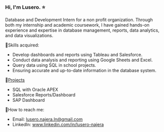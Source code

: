 ### Hi, I'm Lusero. ⭐

Database and Development Intern for a non profit organization. Through both my internship and academic coursework, I have gained hands-on experience and expertise in database management, reports, data analytics, and data visualizations.

💠Skills acquired: 
  - Develop dashboards and reports using Tableau and Salesforce.
  - Conduct data analysis and reporting using Google Sheets and Excel.
  - Query data using SQL in school projects.
  - Ensuring accurate and up-to-date information in the database system.

💠[Projects](https://github.com/LuseroNajera/Projects/blob/main/README.md)
  - SQL with Oracle APEX 
  - Salesforce Reports/Dashboard
  - SAP Dashboard

💠How to reach me:
  - Email: lusero.najera.ln@gmail.com
  - LinkedIn: www.linkedin.com/in/lusero-najera
    
